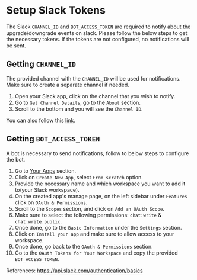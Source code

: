 # Setup Slack Tokens

The Slack `CHANNEL_ID` and `BOT_ACCESS_TOKEN` are required to notify about the upgrade/downgrade
events on slack. Please follow the below steps to get the necessary tokens. If the tokens
are not configured, no notifications will be sent.

## Getting `CHANNEL_ID`

The provided channel with the `CHANNEL_ID` will be used for notifications. Make sure to
create a separate channel if needed.

1. Open your Slack app, click on the channel that you wish to notify.
2. Go to `Get Channel Details`, go to the `About` section.
3. Scroll to the bottom and you will see the `Channel ID`.

You can also follow this [link](https://help.socialintents.com/article/148-how-to-find-your-slack-team-id-and-slack-channel-id).

## Getting `BOT_ACCESS_TOKEN`

A bot is necessary to send notifications, follow to below steps to configure the bot.

1. Go to [Your Apps](https://api.slack.com/apps) section.
2. Click on `Create New App`, select `From scratch` option.
3. Provide the necessary name and which workspace you want to add it to(your Slack workspace).
4. On the created app's manage page, on the left sidebar under `Features` click on `OAuth & Permissions`.
5. Scroll to the `Scopes` section, and click on `Add an OAuth Scope`.
6. Make sure to select the following permissions: `chat:write` & `chat:write.public`.
7. Once done, go to the `Basic Information` under the `Settings` section.
8. Click on `Install your app` and make sure to allow access to your workspace.
9. Once done, go back to the `OAuth & Permissions` section.
10. Go to the `OAuth Tokens for Your Workspace` and copy the provided `BOT_ACCESS_TOKEN`.

References: https://api.slack.com/authentication/basics
